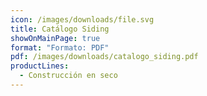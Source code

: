 ```yaml
---
icon: /images/downloads/file.svg
title: Catálogo Siding
showOnMainPage: true
format: "Formato: PDF"
pdf: /images/downloads/catalogo_siding.pdf
productLines:
  - Construcción en seco
---
```


